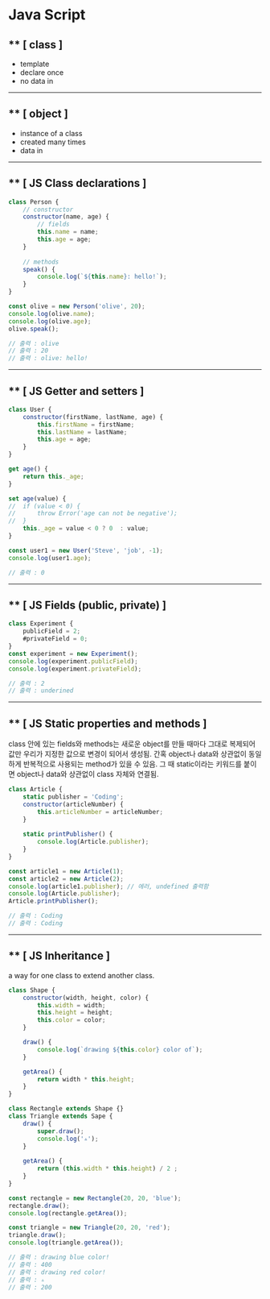# Java Script

## ** [ class ]
- template
- declare once
- no data in
----------

## ** [ object ]
- instance of a class
- created many times
- data in
----------

## ** [ JS Class declarations ]
```javascript
class Person {
	// constructor
	constructor(name, age) {
		// fields
		this.name = name;
		this.age = age;
	}
	
	// methods
	speak() {
		console.log(`${this.name}: hello!`);
	}
}

const olive = new Person('olive', 20);
console.log(olive.name);
console.log(olive.age);
olive.speak();

// 출력 : olive 
// 출력 : 20
// 출력 : olive: hello!
```
----------

## ** [ JS Getter and setters ]
```javascript
class User {
	constructor(firstName, lastName, age) {
		this.firstName = firstName;
		this.lastName = lastName;
		this.age = age;
	}
}

get age() {
	return this._age;
}

set age(value) {
//	if (value < 0) {
//		throw Error('age can not be negative');
//	}
	this._age = value < 0 ? 0  : value;
}

const user1 = new User('Steve', 'job', -1);
console.log(user1.age);

// 출력 : 0
```
----------

## ** [ JS Fields (public, private) ]
```javascript
class Experiment {
	publicField = 2;
	#privateField = 0;
}
const experiment = new Experiment();
console.log(experiment.publicField);
console.log(experiment.privateField);

// 출력 : 2 
// 출력 : underined
```
----------

## ** [ JS Static properties and methods ]
class 안에 있는 fields와 methods는 새로운 object를 만들 때마다
그대로 복제되어 값만 우리가 지정한 값으로 변경이 되어서 생성됨.
간혹 object나 data와 상관없이 동일하게 반복적으로 사용되는 method가 있을 수 있음.
그 때 static이라는 키워드를 붙이면 object나 data와 상관없이 class 자체와 연결됨.

```javascript
class Article {
	static publisher = 'Coding';
	constructor(articleNumber) {
		this.articleNumber = articleNumber;
	}
	
	static printPublisher() {
		console.log(Article.publisher);
	}
}

const article1 = new Article(1);
const article2 = new Article(2);
console.log(article1.publisher); // 에러, undefined 출력함 
console.log(Article.publisher);
Article.printPublisher();

// 출력 : Coding
// 출력 : Coding
```
----------

## ** [ JS Inheritance ]
a way for one class to extend another class.
```javascript
class Shape {
	constructor(width, height, color) {
		this.width = width;
		this.height = height;
		this.color = color;
	}

	draw() {
		console.log(`drawing ${this.color} color of`);
	}

	getArea() {
		return width * this.height;
	}
}

class Rectangle extends Shape {}
class Triangle extends Sape {
	draw() {
		super.draw();
		console.log('▵');
	}
	
	getArea() {
		return (this.width * this.height) / 2 ;
	}
} 

const rectangle = new Rectangle(20, 20, 'blue');
rectangle.draw();
console.log(rectangle.getArea());

const triangle = new Triangle(20, 20, 'red');
triangle.draw();
console.log(triangle.getArea());

// 출력 : drawing blue color!
// 출력 : 400
// 출력 : drawing red color!
// 출력 : ▵
// 출력 : 200 
```
